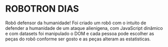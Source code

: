 # ROBOTRON DIAS
Robô defensor da humanidade!
Foi criado um robô com o intuito de defender a humanidade de um ataque alienigena, com JavaScript dinâmico e com datasets foi manipulado o DOM
e cada pessoa pode escolher as peças do robô conforme ser gosto e as peças alteram as estatisticas.
